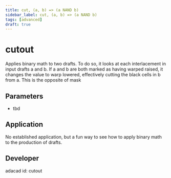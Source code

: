 ```yaml
---
title: cut, (a, b) => (a NAND b)
sidebar_label: cut, (a, b) => (a NAND b)
tags: [advanced]
draft: true
---
```

# cutout
Applies binary math to two drafts. To do so, it looks at each interlacement in input drafts a and b. If a and b are both marked as having warped raised, it changes the value to warp lowered, effectively cutting the black cells in b from a. This is the opposite of mask

<!--![file](./img/cutout.png)-->

## Parameters
- tbd

## Application
No established application, but a fun way to see how to apply binary math to the production of drafts.
## Developer
adacad id: cutout
